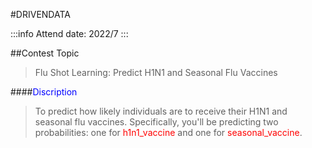 <style>
.red {
  color: red;
}
</style>
<style>
.blue {
  color: blue;
}
</style>
#DRIVENDATA

:::info
Attend date: 2022/7
:::

##Contest Topic
> Flu Shot Learning: Predict H1N1 and Seasonal Flu Vaccines

####<span class="blue">Discription</span>
> To predict how likely individuals are to receive their H1N1 and seasonal flu vaccines. Specifically, you'll be predicting two probabilities: one for <span class="red">h1n1_vaccine</span> and one for <span class="red">seasonal_vaccine</span>.